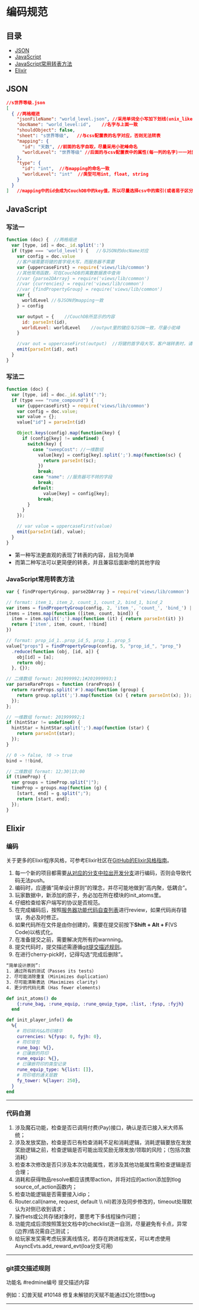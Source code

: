 # 编码规范

## 目录

* [JSON](#json)
* [JavaScript](#javascript)
* [JavaScript常用转表方法](#javascript常用转表方法)
* [Elixir](#elixir)

## JSON

```json
//s世界等级.json
[
  { //两格缩进
    "jsonFileName": "world_level.json", //采用单词全小写加下划线(unix_like)命名
    "docName": "world_level:id",    //名字与上面一致
    "shouldObject": false,
    "sheet": "s世界等级",   //与csv配置表的名字对应，否则无法转表
    "mapping": {
      "id": "天数", //前面的名字自取，尽量采用小驼峰命名
      "worldLevel": "世界等级" //后面的与csv配置表中的属性(每一列的名字)一一对应，尽量保证顺序对应
    },
    "type": {
      "id": "int",  //与mapping的命名一致
      "worldLevel": "int"  //类型可用int, float, string
    }
  }
]   //mapping中的id会成为CouchDB中的key值，所以尽量选择csv中的索引(或者易于区分且唯一的值)作为JSON的id
```

## JavaScript

### 写法一

```javascript
function (doc) {  //两格缩进
  var [type, id] = doc._id.split(':')
  if (type === 'world_level') {   //与JSON的docName对应
    var config = doc.value
    //客户端需要将键的首字母大写，而服务器不需要
    var {uppercaseFirst} = require('views/lib/common')
    //其他常用函数，可在CouchDB的离散数据表中查询
    //var {parse2DArray} = require('views/lib/common')
    //var {currencies} = require('views/lib/common')
    //var {findPropertyGroup} = require('views/lib/common')
    var {
      worldLevel //与JSON的mapping一致
    } = config

    var output = {    //CouchDB所显示的内容
      id: parseInt(id),
      worldLevel: worldLevel    //output里的键应与JSON一致，尽量小驼峰
    }

    //var out = uppercaseFirst(output)  //将键的首字母大写，客户端转表时，请将此行代码打开
    emit(parseInt(id), out)
  }
}
```

### 写法二

```javascript
function (doc) {
  var [type, id] = doc._id.split(":");
  if (type === "rune_compound") {
    var {uppercaseFirst} = require('views/lib/common')
    var config = doc.value;
    var value = {};
    value["id"] = parseInt(id)

    Object.keys(config).map(function(key) {
      if (config[key] != undefined) {
        switch(key) {
          case "sweepCost": //一维数组
            value[key] = config[key].split(';').map(function(sc) {
              return parseInt(sc);
            })
            break;
          case "name": //服务器可不转的字段
            break;
          default:
              value[key] = config[key];
            break;
        }
      }
    });

    // var value = uppercaseFirst(value)
    emit(parseInt(id), value);
  }
}
```

* 第一种写法更直观的表现了转表的内容，且较为简单
* 而第二种写法可以更简便的转表，并且兼容后面新增的其他字段

### JavaScript常用转表方法

```javascript
var { findPropertyGroup, parse2DArray } = require('views/lib/common')

// format: item_1, item_2, count_1, count_2, bind_1, bind_2
var items = findPropertyGroup(config, 2, 'item_', 'count_', 'bind_') || []
items = items.map(function ([item, count, bind]) {
  item = item.split(';').map(function (it) { return parseInt(it) })
  return ['item', item, count, !!bind]
})

// format: prop_id_1..prop_id_5, prop_1..prop_5
value["props"] = findPropertyGroup(config, 5, "prop_id_", "prop_")
  .reduce(function (obj, [id, a]) {
    obj[id] = [a];
    return obj;
  }, {});

// 二维数组 format: 201999992;1#201999993;1
var parseRareProps = function (rareProps) {
  return rareProps.split('#').map(function (group) {
    return group.split(';').map(function (x) { return parseInt(x); });
  });
};

// 一维数组 format: 201999992;1
if (hintStar != undefined) {
  hintStar = hintStar.split(';').map(function (star) {
    return parseInt(star);
  });
}

// 0 -> false, !0 -> true
bind = !!bind,

// 二维数组 format: 12;30|13;00
if (timeProp) {
  var groups = timeProp.split("|");
  timeProp = groups.map(function (g) {
    [start, end] = g.split(";");
    return [start, end];
  });
}

```

## Elixir

### 编码

关于更多的Elixir程序风格，可参考Elixir社区在[GitHub的Elixir风格指南](https://github.com/geekerzp/elixir_style_guide/blob/master/README-zhCN.md)。

1. 每一个新的项目都需要[从对应的分支中拉出开发分支](/lib/branch.md)进行编码，否则会导致代码无法push。
2. 编码时，应遵循“简单设计原则”的理念，并尽可能地做到“高内聚，低耦合”。
3. 玩家数据中，新添加的原子，务必加在所在模块的init_atoms里。
4. 仔细检查给客户端写的协议是否规范。
5. 在完成编码后，按照[服务器功能代码自查列表](/lib/服务器规则.md#服务器功能代码自查列表)进行review，如果代码尚存错误，务必及时修正。
6. 如果代码所在文件是由你创建的，需要在提交前按下**Shift + Alt + F**(VS Code)以格式化。
7. 在准备提交之前，需要解决完所有的warnning。
8. 提交代码时，提交描述需遵循[git提交描述规则](/lib/服务器规则.md#git提交描述规则)。
9. 在进行cherry-pick时，记得勾选“完成后删除”。

```txt
“简单设计原则”:
1. 通过所有的测试（Passes its tests）
2. 尽可能消除重复 (Minimizes duplication)
3. 尽可能清晰表达 (Maximizes clarity)
4. 更少的代码元素 (Has fewer elements)
```

```elixir
def init_atoms() do
    {:rune_bag, :rune_equip, :rune_qeuip_type, :list, :fysp, :fyjh}
  end

def init_player_info() do
  %{
    # 符印碎片&&符印精华
    currencies: %{fysp: 0, fyjh: 0},
    # 符印背包
    rune_bag: %{},
    # 已镶嵌的符印
    rune_equip: %{},
    # 已镶嵌符印的类型记录
    rune_equip_type: %{list: []},
    # 符印塔的通关层数
    fy_tower: %{layer: 250},
  }
end
```

---

### 代码自测

1. 涉及魔石功能，检查是否已调用付费(Pay)接口，确认是否已接入米大师系统；
2. 涉及发放奖励，检查是否已有检查消耗不足和消耗逻辑，消耗逻辑要放在发放奖励逻辑之前，检查逻辑是否可能出现奖励无限发放/领取的风险；（包括次数消耗）
3. 检查本次修改是否只涉及本次功能属性，若涉及其他功能属性需检查逻辑是否合理；
4. 消耗和获得物品resolve都应该携带action，并将对应的action添加到tlog source_of_action函数内；
5. 检查功能逻辑是否需要接入idip；
6. Router.call(name, request, default \\\\ nil)若涉及同步修改的，timeout处理默认为对侧已收到请求；
7. 操作ets或公共存储对象时，要思考下多线程操作问题；
8. 功能完成后须按照策划文档中的checklist逐一自测，尽量避免有卡点，异常(边界)情况需自己测试；
9. 给玩家发奖需考虑玩家离线情况，若存在跨进程发奖，可以考虑使用AsyncEvts.add_reward_evt(loa分支可用)

---

### git提交描述规则

功能名 #redmine编号 提交描述内容

例如：幻兽天赋 #10148 修复未解锁的天赋不能通过幻化领悟bug

---
